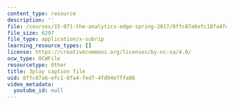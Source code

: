 ```yaml
---
content_type: resource
description: ''
file: /courses/15-071-the-analytics-edge-spring-2017/8ffc87a6efc18fa4fed74fd94e7ffa08_fuUC0WVeKsg.srt
file_size: 6297
file_type: application/x-subrip
learning_resource_types: []
license: https://creativecommons.org/licenses/by-nc-sa/4.0/
ocw_type: OCWFile
resourcetype: Other
title: 3play caption file
uid: 8ffc87a6-efc1-8fa4-fed7-4fd94e7ffa08
video_metadata:
  youtube_id: null
---
```

